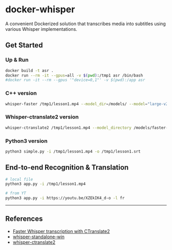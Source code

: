 # docker-whisper

A convenient Dockerized solution that transcribes media into subtitles using various Whisper implementations.

## Get Started

### Up & Run

```sh
docker build -t asr .
docker run --rm -it --gpus=all -v $(pwd):/tmp1 asr /bin/bash
#docker run -it --rm --gpus '"device=0,1"' -v $(pwd):/app asr
```

### C++ version

```sh
whisper-faster /tmp1/lesson1.mp4 --model_dir=/models/ --model="large-v2" --language=en --output_dir=/tmp1/ --output_format=srt --vad_min_silence_duration_ms=1000 --temperature=1
```

### Whisper-ctranslate2 version

```sh
whisper-ctranslate2 /tmp1/lesson1.mp4 --model_directory /models/faster-whisper-large-v2/ --vad_filter True --vad_min_silence_duration_ms 1000 --beam_size 5 --print_colors True --output_format srt --device cuda --compute_type float16 --language en
```

### Python3 version

```sh
python3 simple.py -i /tmp1/lesson1.mp4 -o /tmp1/lesson1.srt
```

## End-to-end Recognition & Translation

```sh
# local file
python3 app.py -i /tmp1/lesson1.mp4

# from YT
python3 app.py -i https://youtu.be/XZEkIK4_d-o -l fr
```

---

## References

- [Faster Whisper transcription with CTranslate2](https://github.com/guillaumekln/faster-whisper/tree/5a0541ea7d054aa3716ac492491de30158c20057)
- [whisper-standalone-win](https://github.com/Purfview/whisper-standalone-win)
- [whisper-ctranslate2](https://github.com/Softcatala/whisper-ctranslate2)
